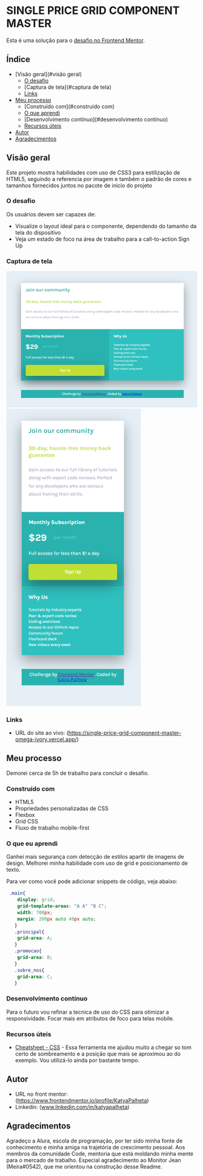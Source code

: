 # SINGLE PRICE GRID COMPONENT MASTER

Esta é uma solução para o [desafio no Frontend Mentor](https://www.frontendmentor.io/challenges/single-price-grid-component-5ce41129d0ff452fec5abbbc).

## Índice

- [Visão geral](#visão geral)
  - [O desafio](#the-challenge)
  - [Captura de tela](#captura de tela)
  - [Links](#links)
- [Meu processo](#meu-processo)
  - [Construído com](#construído com)
  - [O que aprendi](#o-que-aprendi)
  - [Desenvolvimento contínuo](#desenvolvimento contínuo)
  - [Recursos úteis](#useful-resources)
- [Autor](#autor)
- [Agradecimentos](#agradecimentos)

## Visão geral

Este projeto mostra habilidades com uso de CSS3 para estilização de HTML5, seguindo a referencia por imagem e também o padrão de cores e tamanhos fornecidos juntos no pacote de inicio do projeto

### O desafio

Os usuários devem ser capazes de:

- Visualize o layout ideal para o componente, dependendo do tamanho da tela do dispositivo
- Veja um estado de foco na área de trabalho para a call-to-action Sign Up

### Captura de tela

![Desktop](/assets/design/exemplo.png)
![Mobile](/assets/design/exemplo%202.png)

### Links

- URL do site ao vivo: (<https://single-price-grid-component-master-omega-ivory.vercel.app/>)

## Meu processo

Demorei cerca de 5h de trabalho para concluir o desafio.

### Construído com

- HTML5
- Propriedades personalizadas de CSS
- Flexbox
- Grid CSS
- Fluxo de trabalho mobile-first

### O que eu aprendi

Ganhei mais segurança com detecção de estilos apartir de imagens de design. Melhorei minha habilidade com uso de grid e posicionamento de texto.

Para ver como você pode adicionar snippets de código, veja abaixo:

```CSS
 .main{
    display: grid;
    grid-template-areas: "A A" "B C";
    width: 700px;
    margin: 200px auto 40px auto;
   }
   .principal{
    grid-area: A;
   }
   .promocao{
    grid-area: B;
   }
   .sobre_nos{
    grid-area: C;
   }
```

### Desenvolvimento contínuo

Para o futuro vou refinar a tecnica de uso do CSS para otimizar a responsividade. Focar mais em atributos de foco para telas mobile.

### Recursos úteis

- [Cheatsheet - CSS](https://htmlcheatsheet.com/css/) - Essa ferramenta me ajudou muito a chegar so tom certo de sombreamento e a posição que mais se aproximou ao do exemplo. Vou utilizá-lo ainda por bastante tempo.

## Autor

- URL no front mentor: (<https://www.frontendmentor.io/profile/KatyaPalheta>)
- Linkedin:
(www.linkedin.com/in/katyapalheta)

## Agradecimentos

Agradeço a Alura, escola de programação, por ter sido minha fonte de conhecimento e minha amiga na trajetória de crescimento pessoal. Aos membros da comunidade Code, mentoria que está moldando minha mente para o mercado de trabalho. Especial agradecimento ao Monitor Jean (Meira#0542), que me orientou na construção desse Readme.
